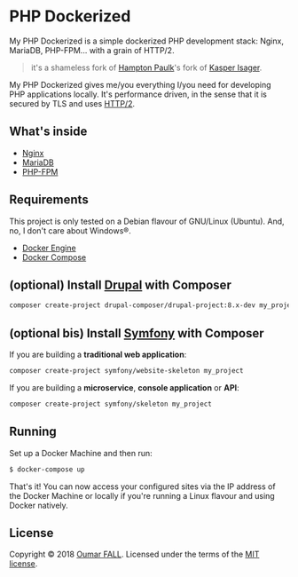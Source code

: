 # PHP Dockerized

My PHP Dockerized is a simple dockerized PHP development stack: Nginx, MariaDB, PHP-FPM... with a grain of HTTP/2.

> it's a shameless fork of [Hampton Paulk](https://github.com/hamptonpaulk/php7-dockerized)'s fork of [Kasper Isager](https://github.com/kasperisager/php-dockerized).


My PHP Dockerized gives me/you everything I/you need for developing PHP applications locally.
It's performance driven, in the sense that it is secured by TLS and uses [HTTP/2](https://hpbn.co/http2/).


## What's inside

* [Nginx](http://nginx.org/)
* [MariaDB](http://www.mariadb.org/)
* [PHP-FPM](http://php-fpm.org/)

## Requirements

This project is only tested on a Debian flavour of GNU/Linux (Ubuntu). And, no, I don't care about Windows®️.
* [Docker Engine](https://docs.docker.com/installation/)
* [Docker Compose](https://docs.docker.com/compose/)

## (optional) Install [Drupal](https://www.drupal.org/) with Composer

```sh
composer create-project drupal-composer/drupal-project:8.x-dev my_project --stability dev --no-interaction
```

## (optional bis) Install [Symfony](https://symfony.com/) with Composer

If you are building a **traditional web application**:
```sh
composer create-project symfony/website-skeleton my_project
```

If you are building a **microservice**, **console application** or **API**:
```sh
composer create-project symfony/skeleton my_project
```

## Running

Set up a Docker Machine and then run:

```sh
$ docker-compose up
```

That's it! You can now access your configured sites via the IP address of the Docker Machine or locally if you're running a Linux flavour and using Docker natively.

## License

Copyright &copy; 2018 [Oumar FALL](http://github.com/knibals). Licensed under the terms of the [MIT license](LICENSE.md).
